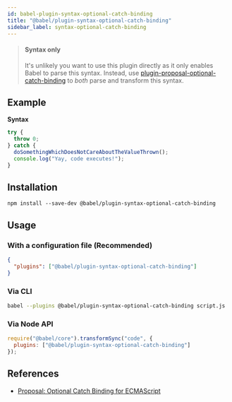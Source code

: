 ```yaml
---
id: babel-plugin-syntax-optional-catch-binding
title: "@babel/plugin-syntax-optional-catch-binding"
sidebar_label: syntax-optional-catch-binding
---
```


> #### Syntax only
>
> It's unlikely you want to use this plugin directly as it only enables Babel to parse this syntax. Instead, use [plugin-proposal-optional-catch-binding](plugin-proposal-optional-catch-binding.md) to _both_ parse and transform this syntax.

## Example

**Syntax**

```js title="JavaScript"
try {
  throw 0;
} catch {
  doSomethingWhichDoesNotCareAboutTheValueThrown();
  console.log("Yay, code executes!");
}
```

## Installation

```shell npm2yarn
npm install --save-dev @babel/plugin-syntax-optional-catch-binding
```

## Usage

### With a configuration file (Recommended)

```json title="babel.config.json"
{
  "plugins": ["@babel/plugin-syntax-optional-catch-binding"]
}
```

### Via CLI

```sh title="Shell"
babel --plugins @babel/plugin-syntax-optional-catch-binding script.js
```

### Via Node API

```js title="JavaScript"
require("@babel/core").transformSync("code", {
  plugins: ["@babel/plugin-syntax-optional-catch-binding"]
});
```

## References

* [Proposal: Optional Catch Binding for ECMAScript](https://github.com/babel/proposals/issues/7)

